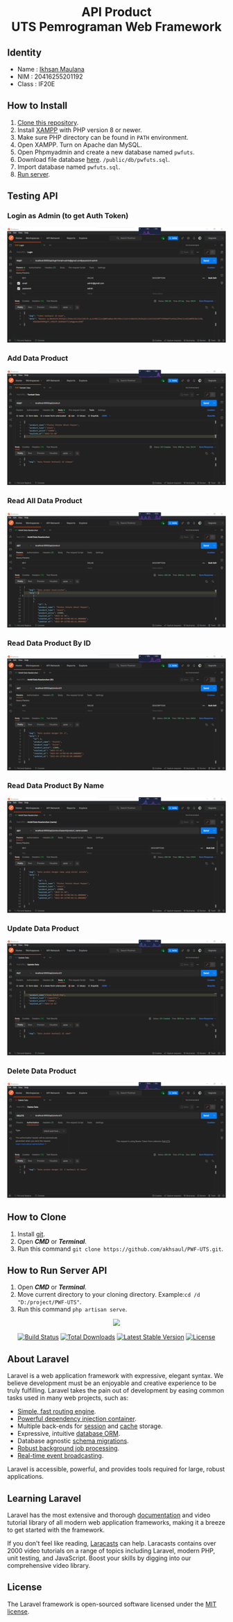 # <div align='center'>API Product<br>UTS Pemrograman Web Framework</div>

## Identity

- Name : [Ikhsan Maulana](https://github.com/akhsaul)
- NIM : 20416255201192
- Class : IF20E

## How to Install

1. [Clone this repository](#how-to-clone).
2. Install [XAMPP](https://www.apachefriends.org/download.html) with PHP version 8 or newer.
3. Make sure PHP directory can be found in `PATH` environment.
4. Open XAMPP. Turn on Apache dan MySQL.
5. Open Phpmyadmin and create a new database named `pwfuts`.
6. Download file database [here](/public/db/pwfuts.sql). `/public/db/pwfuts.sql`.
7. Import database named `pwfuts.sql`.
8. [Run server](#how-to-run-server-api).

## Testing API

### Login as Admin (to get Auth Token)

![Login as Admin Image](/public/img/login.png "Login as Admin")

### Add Data Product

![Add Data Product Image](/public/img/add.png "Add Data Product")

### Read All Data Product

![Read All Data Product Image](/public/img/readAll.png "Read All Data Product")

### Read Data Product By ID

![Read Data Product By ID Image](/public/img/readById.png "Read Data Product By ID")

### Read Data Product By Name

![Read Data Product By Name Image](/public/img/readByName.png "Read Data Product By Name")

### Update Data Product

![Update Data Product Image](/public/img/update.png "Update Data Product")

### Delete Data Product

![Delete Data Product Image](/public/img/delete.png "Delete Data Product")

## How to Clone

1. Install [git](https://git-scm.com/downloads).
2. Open ***CMD*** or ***Terminal***.
3. Run this command `git clone https://github.com/akhsaul/PWF-UTS.git`.

## How to Run Server API

1. Open ***CMD*** or ***Terminal***.
2. Move current directory to your cloning directory. Example:`cd /d  "D:/project/PWF-UTS"`.
3. Run this command `php artisan serve`.

<p align="center"><a href="https://laravel.com" target="_blank"><img src="https://raw.githubusercontent.com/laravel/art/master/logo-lockup/5%20SVG/2%20CMYK/1%20Full%20Color/laravel-logolockup-cmyk-red.svg" width="400"></a></p>

<p align="center">
<a href="https://travis-ci.org/laravel/framework"><img src="https://travis-ci.org/laravel/framework.svg" alt="Build Status"></a>
<a href="https://packagist.org/packages/laravel/framework"><img src="https://img.shields.io/packagist/dt/laravel/framework" alt="Total Downloads"></a>
<a href="https://packagist.org/packages/laravel/framework"><img src="https://img.shields.io/packagist/v/laravel/framework" alt="Latest Stable Version"></a>
<a href="https://packagist.org/packages/laravel/framework"><img src="https://img.shields.io/packagist/l/laravel/framework" alt="License"></a>
</p>

## About Laravel

Laravel is a web application framework with expressive, elegant syntax. We believe development must be an enjoyable and creative experience to be truly fulfilling. Laravel takes the pain out of development by easing common tasks used in many web projects, such as:

- [Simple, fast routing engine](https://laravel.com/docs/routing).
- [Powerful dependency injection container](https://laravel.com/docs/container).
- Multiple back-ends for [session](https://laravel.com/docs/session) and [cache](https://laravel.com/docs/cache) storage.
- Expressive, intuitive [database ORM](https://laravel.com/docs/eloquent).
- Database agnostic [schema migrations](https://laravel.com/docs/migrations).
- [Robust background job processing](https://laravel.com/docs/queues).
- [Real-time event broadcasting](https://laravel.com/docs/broadcasting).

Laravel is accessible, powerful, and provides tools required for large, robust applications.

## Learning Laravel

Laravel has the most extensive and thorough [documentation](https://laravel.com/docs) and video tutorial library of all modern web application frameworks, making it a breeze to get started with the framework.

If you don't feel like reading, [Laracasts](https://laracasts.com) can help. Laracasts contains over 2000 video tutorials on a range of topics including Laravel, modern PHP, unit testing, and JavaScript. Boost your skills by digging into our comprehensive video library.

## License

The Laravel framework is open-sourced software licensed under the [MIT license](https://opensource.org/licenses/MIT).
